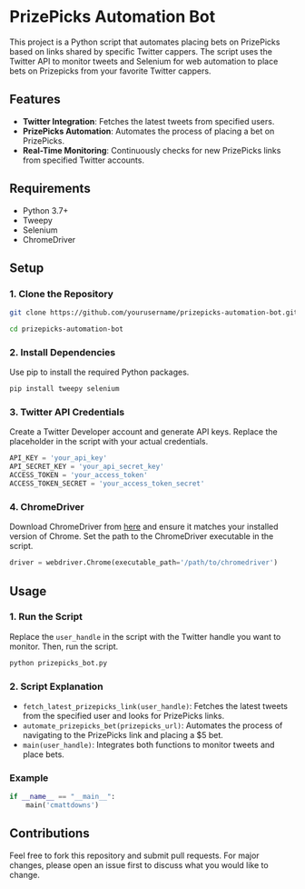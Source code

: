 # PrizePicks Automation Bot

This project is a Python script that automates placing bets on PrizePicks based on links shared by specific Twitter cappers. The script uses the Twitter API to monitor tweets and Selenium for web automation to place bets on Prizepicks from your favorite Twitter cappers.

## Features
- **Twitter Integration**: Fetches the latest tweets from specified users.
- **PrizePicks Automation**: Automates the process of placing a bet on PrizePicks.
- **Real-Time Monitoring**: Continuously checks for new PrizePicks links from specified Twitter accounts.

## Requirements
- Python 3.7+
- Tweepy
- Selenium
- ChromeDriver

## Setup

### 1. Clone the Repository
```bash
git clone https://github.com/yourusername/prizepicks-automation-bot.git
```
```bash
cd prizepicks-automation-bot
```

### 2. Install Dependencies
Use pip to install the required Python packages.

```bash
pip install tweepy selenium
```
### 3. Twitter API Credentials
Create a Twitter Developer account and generate API keys. Replace the placeholder in the script with your actual credentials.

```python
API_KEY = 'your_api_key'
API_SECRET_KEY = 'your_api_secret_key'
ACCESS_TOKEN = 'your_access_token'
ACCESS_TOKEN_SECRET = 'your_access_token_secret'
```

### 4. ChromeDriver
Download ChromeDriver from [here](https://sites.google.com/a/chromium.org/chromedriver/downloads) and ensure it matches your installed version of Chrome. Set the path to the ChromeDriver executable in the script.

```python
driver = webdriver.Chrome(executable_path='/path/to/chromedriver')
```

## Usage

### 1. Run the Script
Replace the `user_handle` in the script with the Twitter handle you want to monitor. Then, run the script.

```bash
python prizepicks_bot.py
```

### 2. Script Explanation
- `fetch_latest_prizepicks_link(user_handle)`: Fetches the latest tweets from the specified user and looks for PrizePicks links.
- `automate_prizepicks_bet(prizepicks_url)`: Automates the process of navigating to the PrizePicks link and placing a $5 bet.
- `main(user_handle)`: Integrates both functions to monitor tweets and place bets.

### Example
```python
if __name__ == "__main__":
    main('cmattdowns')
```

## Contributions
Feel free to fork this repository and submit pull requests. For major changes, please open an issue first to discuss what you would like to change.

